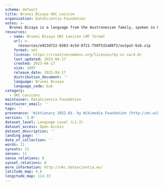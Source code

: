 ```yaml
---
schema: default
title: Brunei Bisaya UKC Lexicon
organization: DataScientia Foundation
notes: >-
  Brunei Bisaya is a language from the Austronesian family, spoken in Oceania. The UKC Lexicon of Brunei Bisaya is represented as a lexico-semantic network. It consists of words, word senses, synsets, as well as sense-level and synset-level relationships.
resources:
  - name: Brunei Bisaya UKC Lexicon LMF format
    url: >-
      resources/e923d722-6583-4c5d-8f21-f50f532a08f2/output-bsb.zip
    format: xml
    license: https://creativecommons.org/licenses/by-nc-sa/4.0/
    last_updated: 2023-04-17
    created: 2023-04-17
    size: 1607
    release_date: 2023-04-17
    distribution_document: ''
    language: Brunei Bisaya
    language_code: bsb
category:
  - UKC Lexicons
maintainer: DataScientia Foundation
maintainer_email: ''
tags: ''
provenance: 'Wiktionary 2022.01. by Wikimedia Foundation (http://en.wiktionary.org); Princeton WordNet 2.1 by Princeton University (https://wordnet.princeton.edu)'
version: '1.0'
dataset_level: Language Level (L1-2)
dataset_access: Open Access
dataset_description: ''
landing_page: ''
date_of_collection: ''
words: 11
synsets: 11
senses: 11
sense_relations: 0
synset_relations: 0
more_information: http://ukc.datascientia.eu/
latitude_map: 4.6
longitude_map: 114.33
---
```

